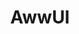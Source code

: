 ---
layout: home
title: AwwUI
titleTemplate: Vue3 components library

hero:
  name: AwwUI
  text: componnet Library
  image:
    src: /logo.svg
  tagline: Base Vue3 + TS + Vite + Less
  actions:
    - theme: brand
      text: Get Started
      link: /guide/
    - theme: alt
      text: View on GitHub
      link: 
    - theme: alt
      text: View on NPM
      link: 

features:
  - title: 💡 Instant Server Start
    details: On demand file serving over native ESM, no bundling required!
  - title: ⚡️ Lightning Fast HMR
    details: Hot Module Replacement (HMR) that stays fast regardless of app size.
  - title: 🛠️ Rich Features
    details: Out-of-the-box support for TypeScript, JSX, CSS and more.
  - title: 📦 Optimized Build
    details: Pre-configured Rollup build with multi-page and library mode support.
  - title: 🔩 Universal Plugins
    details: Rollup-superset plugin interface shared between dev and build.
  - title: 🔑 Fully Typed APIs
    details: Flexible programmatic APIs with full TypeScript typing.
---